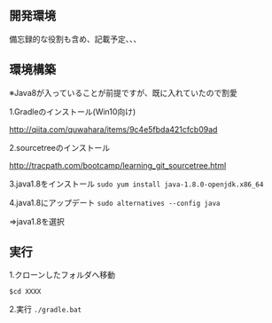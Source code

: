 ## 開発環境
備忘録的な役割も含め、記載予定、、、

## 環境構築
※Java8が入っていることが前提ですが、既に入れていたので割愛

1.Gradleのインストール(Win10向け)

http://qiita.com/quwahara/items/9c4e5fbda421cfcb09ad

2.sourcetreeのインストール

http://tracpath.com/bootcamp/learning_git_sourcetree.html

3.java1.8をインストール
```sudo yum install java-1.8.0-openjdk.x86_64```

4.java1.8にアップデート
```sudo alternatives --config java```

⇒java1.8を選択

## 実行
1.クローンしたフォルダへ移動

```$cd XXXX```

2.実行
```./gradle.bat```
